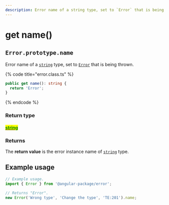 ```yaml
---
description: Error name of a string type, set to `Error` that is being thrown.
---
```


# get name()

## `Error.prototype.name`

Error name of a [`string`](https://developer.mozilla.org/en-US/docs/Web/JavaScript/Reference/Global\_Objects/String) type, set to [`Error`](https://developer.mozilla.org/en-US/docs/Web/JavaScript/Reference/Global\_Objects/Error) that is being thrown.

{% code title="error.class.ts" %}
```typescript
public get name(): string {
  return 'Error';
}
```
{% endcode %}

### Return type

#### <mark style="color:green;"></mark>[<mark style="color:green;">string</mark>](https://www.typescriptlang.org/docs/handbook/basic-types.html#string)<mark style="color:green;"></mark>

### Returns

The **return value** is the error instance name of [`string`](https://developer.mozilla.org/en-US/docs/Web/JavaScript/Reference/Global\_Objects/String) type.&#x20;

## Example usage

```typescript
// Example usage.
import { Error } from '@angular-package/error';

// Returns "Error".
new Error('Wrong type', 'Change the type', 'TE:201').name;
```
